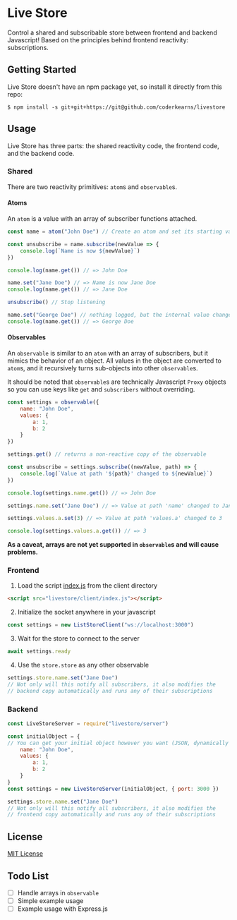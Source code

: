 # Live Store

Control a shared and subscribable store between frontend and backend Javascript! Based on the principles behind frontend reactivity: subscriptions.

## Getting Started

Live Store doesn't have an npm package yet, so install it directly from this repo:

```shell
$ npm install -s git+git+https://git@github.com/coderkearns/livestore
```

## Usage

Live Store has three parts: the shared reactivity code, the frontend code, and the backend code.

### Shared

There are two reactivity primitives: `atom`s and `observable`s.

#### Atoms

An `atom` is a value with an array of subscriber functions attached.

```javascript
const name = atom("John Doe") // Create an atom and set its starting value

const unsubscribe = name.subscribe(newValue => {
    console.log(`Name is now ${newValue}`)
})

console.log(name.get()) // => John Doe

name.set("Jane Doe") // => Name is now Jane Doe
console.log(name.get()) // => Jane Doe

unsubscribe() // Stop listening

name.set("George Doe") // nothing logged, but the internal value changes
console.log(name.get()) // => George Doe
```

#### Observables

An `observable` is similar to an `atom` with an array of subscribers, but it mimics the behavior of an object. All values in the object are converted to `atom`s, and it recursively turns sub-objects into other `observable`s.

It should be noted that `observable`s are technically Javascript `Proxy` objects so you can use keys like `get` and `subscribers` without overriding.

```javascript
const settings = observable({
    name: "John Doe",
    values: {
        a: 1,
        b: 2
    }
})

settings.get() // returns a non-reactive copy of the observable

const unsubscribe = settings.subscribe((newValue, path) => {
    console.log(`Value at path '${path}' changed to ${newValue}`)
})

console.log(settings.name.get()) // => John Doe

settings.name.set("Jane Doe") // => Value at path 'name' changed to Jane Doe

settings.values.a.set(3) // => Value at path 'values.a' changed to 3

console.log(settings.values.a.get()) // => 3
```

**As a caveat, arrays are not yet supported in `observable`s and will cause problems.**

### Frontend

1. Load the script [index.js](client/index.js) from the client directory

```html
<script src="livestore/client/index.js"></script>
```

2. Initialize the socket anywhere in your javascript

```javascript
const settings = new ListStoreClient("ws://localhost:3000")
```

3. Wait for the store to connect to the server

```javascript
await settings.ready
```

4. Use the `store.store` as any other observable

```javascript
settings.store.name.set("Jane Doe")
// Not only will this notify all subscribers, it also modifies the
// backend copy automatically and runs any of their subscriptions
```

### Backend

```javascript
const LiveStoreServer = require("livestore/server")

const initialObject = {
// You can get your initial object however you want (JSON, dynamically fetched, whatever) so long as it is `JSON.stringify()`able
    name: "John Doe",
    values: {
        a: 1,
        b: 2
    }
}
const settings = new LiveStoreServer(initialObject, { port: 3000 })

settings.store.name.set("Jane Doe")
// Not only will this notify all subscribers, it also modifies the
// frontend copy automatically and runs any of their subscriptions
```

## License

[MIT License](https://choosealicense.com/licenses/mit/)

## Todo List

- [ ] Handle arrays in `observable`
- [ ] Simple example usage
- [ ] Example usage with Express.js
